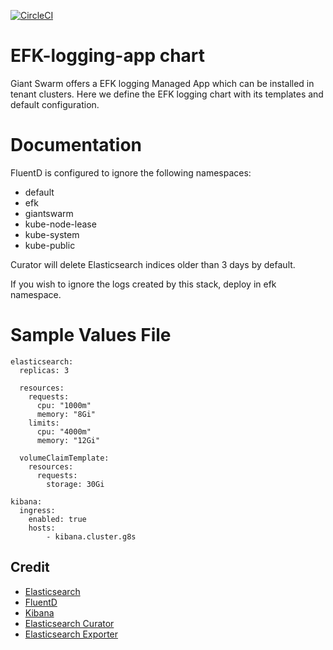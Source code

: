 [![CircleCI](https://circleci.com/gh/giantswarm/efk-logging-app.svg?style=shield)](https://circleci.com/gh/giantswarm/efk-logging-app)

# EFK-logging-app chart

Giant Swarm offers a EFK logging Managed App which can be installed in tenant clusters.
Here we define the EFK logging chart with its templates and default configuration.

# Documentation
FluentD is configured to ignore the following namespaces:
- default
- efk
- giantswarm
- kube-node-lease
- kube-system
- kube-public

Curator will delete Elasticsearch indices older than 3 days by default.

If you wish to ignore the logs created by this stack, deploy in efk namespace.

# Sample Values File
```
elasticsearch:
  replicas: 3

  resources:
    requests:
      cpu: "1000m"
      memory: "8Gi"
    limits:
      cpu: "4000m"
      memory: "12Gi"

  volumeClaimTemplate:
    resources:
      requests:
        storage: 30Gi

kibana:
  ingress:
    enabled: true
    hosts:
        - kibana.cluster.g8s
```

## Credit

* [Elasticsearch](https://github.com/elastic/helm-charts/tree/master/elasticsearch)
* [FluentD](https://github.com/helm/charts/tree/master/stable/fluentd-elasticsearch)
* [Kibana](https://github.com/elastic/helm-charts/tree/master/kibana)
* [Elasticsearch Curator](https://github.com/helm/charts/tree/master/stable/elasticsearch-curator)
* [Elasticsearch Exporter](https://github.com/helm/charts/tree/master/stable/elasticsearch-exporter)
